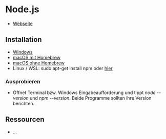 # Node.js

- [Webseite](https://nodejs.org/en/)

## Installation

- [Windows](https://nodejs.org/en/)
- [macOS mit Homebrew](https://bodo-schoenfeld.de/node-js-und-npm-unter-macos-installieren/)
- [macOS ohne Homebrew](https://nodejs.org/en/download/)
- Linux / WSL: sudo apt-get install npm oder [hier](https://github.com/nodesource/distributions/blob/master/README.md)

### Ausprobieren

- Öffnet Terminal bzw. Windows Eingabeaufforderung und tippt *node --version* und *npm --version*. Beide Programme sollten ihre Version berichten.

## Ressourcen

- ...